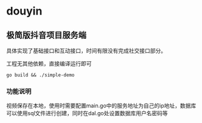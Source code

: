 # douyin

## 极简版抖音项目服务端

具体实现了基础接口和互动接口，时间有限没有完成社交接口部分。

工程无其他依赖，直接编译运行即可

```shell
go build && ./simple-demo
```

### 功能说明

视频保存在本地，使用时需要配置main.go中的服务地址为自己的ip地址，数据库可以使用sql文件进行创建，同时在dal.go处设置数据库用户名密码等
